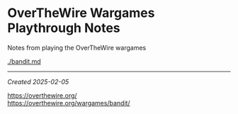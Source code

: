 # OverTheWire Wargames Playthrough Notes

Notes from playing the OverTheWire wargames

[./bandit.md](./bandit.md)

---

*Created 2025-02-05*

<https://overthewire.org/>  
<https://overthewire.org/wargames/bandit/>
